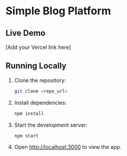 # Simple Blog Platform

## Live Demo
[Add your Vercel link here]

## Running Locally
1. Clone the repository:
   ```bash
   git clone <repo_url>
   ```
2. Install dependencies:
   ```bash
   npm install
   ```
3. Start the development server:
   ```bash
   npm start
   ```
4. Open [http://localhost:3000](http://localhost:3000) to view the app.